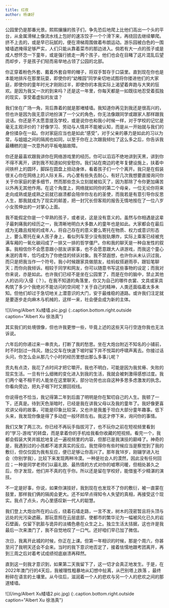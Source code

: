 ```yaml
---
title: 红夜
author: 杨谦好
---
```


公园里仍是那番光景。熙熙攘攘的孩子们，争先恐后地爬上比他们高出一个头的平台，从金属滑梯上像流水线上包好的速冻饺子一个个滑下来，再绕回去继续攀爬。挤不上去的，或是早已玩腻的，便在滑梯周围做着布朗运动。游乐园被白色的一围矮墙遮掩得足够严实，人们只能从靠着菜市的那边进入。倘若有大一点的孩子或是成人想怀念一下童年，或是强行掳走一两个孩子，他们也会在目睹了这片混乱后望而却步，于是孩子们轻而易举地占领了公园的北部。

你正穿着粉色外套、戴着外套自带的帽子，将双手暂存于口袋里。直到现在你也是本能地排斥在那里玩耍，即使你的“幼稚园”同学亲切地试图将你搂进他们的大家庭，即使你的童年时光才刚刚过半，即使你的本我实际上渴望着奔跑与大笑的狂欢。是因为我又一次的到来吗？还是这一年里，你每天都是一如既往地忍受着孤独的现实，享受着虚拟的友谊？

我们坐在广场一角，背后靠着的就是那堵矮墙。我知道你再见到我还是很高兴的，但也许是因为我无意识地扮演了一个父的角色，你无法像跟同学或跟家人那样跟我说话。你还是不太愿意提及学校，或是说你也和我小时候一样，对于学校的记忆是毫无主观评价的？好像学习、劳动与人情并不能被认知，而是从一开始就与我们的身份揉杂在一起。你对家庭应当也是如此“感受”，对于父亲的暴力是如此的习以为常，与姐姐之间的隔阂也如同，以至于你在上次跟我倾吐了这么多之后，你告诉我最糟糕的是一次意外的平板电脑故障。

你还是最喜欢跟我讲你在网络游戏里的经历。你可以滔滔不绝地讲到天黑，讲到你不得不离开，讲到我不知道如何安慰你。我们站在南边的老年复健设施上，扶着中间铁杆上的圆环，脚踩在圆盘上扭动身体，看着孩子们一个个离开。我只是在假装很关心你在网络上的人际关系，内心里有些失去耐心，有好几次我想要直接询问你关于你家庭的更多细节，然而那些念头立刻就被掐灭了，因为那除了令你更加痛苦以外再无其他作用。在这个角度上，网络就如同你的第二个母亲，一位无论你将来走向成熟或是成熟之前就已崩溃都会陪伴你左右的圣使，而我若是有意引导你反思人生，那我就成为了现实的邮差，把一封冗长但客观的报告无情地按在了一位八岁小女孩伸出的一对掌心上面。

我不能假定你是一个早熟的孩子，或者说，这是没有意义的。虽然与你相遇是这辈子最刺痛我的经历之一，我清晰地明白大多数人的童年也是如此。大家都会在最后成为无趣且规矩的成年人，将自己存在的意义要么寄托在物质、权力或意识形态上，要么寄托在亲人孩子身上，看似列车至少没有脱轨爆炸，实际上乘客已经被充满车厢的一氧化碳闷成了一排又一排的哲学僵尸。你和我的聊天是一种自发性的叙事。我相信你不会愿意跟小朋友讲家事，也不会愿意跟大人讲游戏，而我这个童心未泯的青年，恰巧成为了你绝佳的倾诉对象。我不禁遐想，也许你从未认识过我，而只是把我当作一个符号。我小时候跟家具做朋友，给蚂蚁搭避雨亭，跟铅笔聊天；而你向我倾诉。相较于同学和网友，你可以随意书写这些事物的设定；而我对你来说，亦是如此。也许我们已经不是坐在公园里了，而是在你的脑中，禁止其他人的访问/入侵（？）。在我不知道的角落里，你又为自己的哪件衣裳、文具或家具构筑了多少个我绝对不能访问的空间呢？关于自己的精神，人类还面临着太多未知。但他们却过于急切地关上潜意识的大门，安于最维稳的道路。或许我们注定就是要逐步走向麻木与机械的，这样一来，社会便会成为新的主体。
 
![](/img/Albert Xu矮墙.pic.jpg)
{:.caption.bottom.right.outside caption="Albert Xu 徐浩真"}

其实我们的处境很像，但也许我更惨一些，毕竟上述的这些天马行空连你我也无法诉说。

六年后的你递过来一串贡丸，打断了我的愁思。坐在大炮台附近不知名的小铺前，时不时刮过一阵风，随公交车在快速下坡时留下并不悦耳的呼啸声离去。你接过话头问，你怎么会从那几个小时的经历里想出那么多事儿呢？

贡丸有点烫，我花了点时间才把它嚼开。我也不明白，可能是因为我贫瘠、失败的现实生活。一旦有什么细微的变化进入到我的生活，我就会被刺激得感想过度。我们两个毫不相干的人能坐在这里聊天，部分功劳也出自这种多思多虑激发的执念。你看向旁边，把丸子咽下时又挪回视线。

你说得也不恰当，我记得第二年到后面了明明是你在絮叨自己的人生。我顿了一下，还真是。待到天色渐暗时，已经是我在讲我父母以及我的童年了。我好像更喜欢讲父母的故事，可能是印象比较深，又也许是我羞于坦白大部分童年趣事。低下头来，我发现你像是得了多动症一般环顾左右。我这才停下来，询问你的事情。

我们又聚了两三次。你已经不再玩手指拔河了，也不玩你之前在短视频里看到的“学习-游戏”的转盘，而是拿着你的手机给我看你收藏的短视频。看完一个，我都会假装大笑并尴尬地复述一遍视频里的内容，但那已是我演技的巅峰了。神奇的是，我遇到过的小孩都不渴求真实的反应。我觉得你有些时候应当是察觉到了我的敷衍，但仅仅因为我有反应，便已足够让你高兴了。那年我18岁，刚辍学进入社会（你别学我），比较下来发现两种冷漠。一种是社会人的漠然，因此没有任何回应；一种是同学老师们以最礼貌、最热情的方式对你的嘘寒问暖，但相处甚久之后，你才发现，他们并不真的在乎你。所以还是留在学校好，能借鉴不少精湛的演技。

不一定是好事，你说，如果你演技好，我到现在也发现不了你的敷衍，被一直蒙在鼓里，那样我们俩的隔阂会更大。还不如早点得知令人失望的真相，再接受这个现实。我点了点头，内心里感叹新一代人的聪慧。

我们登上大炮台所在的山丘，绕着石墙走路，一言不发，树木的茂密暂且将头顶与远处的光污染遮蔽。那玩意照在云层底部，使都市的繁华沦为一幅被风化已久的岩石壁画，仅留下肮脏与诡异的淡橘色悬在众生之上。独立生活太拮据，这也许是我最后一次来澳门了，我不自觉地叹了一口气。还好咱们早已加了微信。

次日，我离开此城的时候，你正在上课。但第一年相识的时候，那是个周六，你甚至问了我明天还会不会来。当时的我下意识地否定了，接着怯懦地跟考团离开，再到三周之后对着考试成绩彻底崩溃再释然。

直到这一刻我才意识到，如果第二天我留下了，这一切才会真正地发生。于是，在2022年澳门行的4天后，我被理性粗暴地从幻想中扯离，从巴别塔上跌落 ，最终粉碎在语言的土壤里。从今往后，滋润着一个人的悲欢与另一个人的悲欢之间的那道矮墙。

![](/img/Albert Xu矮墙2.pic.jpg)
{:.caption.bottom.right.outside caption="Albert Xu 徐浩真"}

